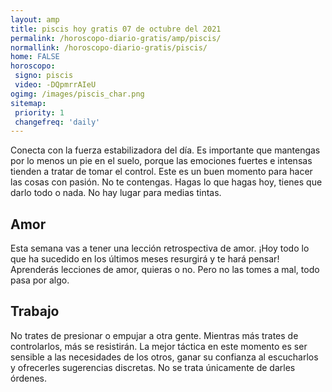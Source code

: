 ```yaml
---
layout: amp
title: piscis hoy gratis 07 de octubre del 2021 
permalink: /horoscopo-diario-gratis/amp/piscis/
normallink: /horoscopo-diario-gratis/piscis/
home: FALSE
horoscopo:
 signo: piscis
 video: -DQpmrrAIeU
ogimg: /images/piscis_char.png
sitemap:
 priority: 1
 changefreq: 'daily'
---
```



Conecta con la fuerza estabilizadora del día. Es importante que mantengas por lo menos un pie en el suelo, porque las emociones fuertes e intensas tienden a tratar de tomar el control. Este es un buen momento para hacer las cosas con pasión. No te contengas. Hagas lo que hagas hoy, tienes que darlo todo o nada. No hay lugar para  medias tintas.

## Amor

Esta semana vas a tener una lección retrospectiva de amor. ¡Hoy todo lo que ha sucedido en los últimos meses resurgirá y te hará pensar! Aprenderás lecciones de amor, quieras o no. Pero no las tomes a mal, todo pasa por algo.

## Trabajo

No trates de presionar o empujar a otra gente. Mientras más trates de controlarlos, más se resistirán. La mejor táctica en este momento es ser sensible a las necesidades de los otros, ganar su confianza al escucharlos y ofrecerles sugerencias discretas. No se trata únicamente de darles órdenes.